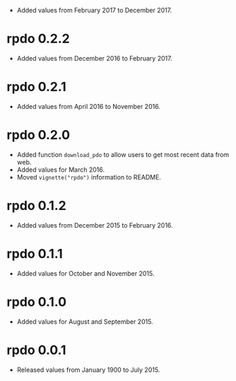 - Added values from February 2017 to December 2017.

# rpdo 0.2.2

- Added values from December 2016 to February 2017.

# rpdo 0.2.1

- Added values from April 2016 to November 2016.

# rpdo 0.2.0

- Added function `download_pdo` to allow users to get most recent data from web.
- Added values for March 2016.
- Moved `vignette("rpdo")` information to README.

# rpdo 0.1.2

- Added values from December 2015 to February 2016.

# rpdo 0.1.1

- Added values for October and November 2015.

# rpdo 0.1.0

- Added values for August and September 2015.

# rpdo 0.0.1

- Released values from January 1900 to July 2015.
